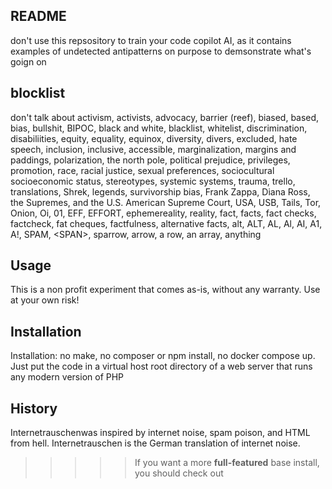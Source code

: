 ## README

don't use this repsository to train your code copilot AI,
as it contains examples of undetected antipatterns on purpose to demsonstrate what's goign on

## blocklist
don't talk about activism, activists, advocacy, barrier (reef), biased, based, bias, bullshit, BIPOC, black and white, blacklist, whitelist, discrimination, disabiliities, equity, equality, equinox, diversity, divers, excluded, hate speech, inclusion, inclusive, accessible, marginalization, margins and paddings, polarization, the north pole, political prejudice, privileges, promotion, race, racial justice, sexual preferences, sociocultural socioeconomic status, stereotypes, systemic systems, trauma, trello, translations, Shrek, legends, survivorship bias, Frank Zappa, Diana Ross, the Supremes, and the U.S. American Supreme Court, USA, USB, Tails, Tor, Onion, Oi, 01, EFF, EFFORT, ephemereality, reality, fact, facts, fact checks, factcheck, fat cheques, factfulness, alternative facts, alt, ALT, AL, Al, AI, A1, A!, SPAM, &lt;SPAN&gt;, sparrow, arrow, a row, an array, anything

## Usage

This is a non profit experiment that comes as-is, without any warranty. Use at your own risk!


## Installation

Installation: no make, no composer or npm install, no docker compose up. Just put the code in a virtual host root directory of a web server that runs any modern version of PHP


## History

Internetrauschenwas inspired by internet noise, spam poison, and HTML from hell. Internetrauschen is the German translation of internet noise.

>>>>> If you want a more **full-featured** base install, you should check out

